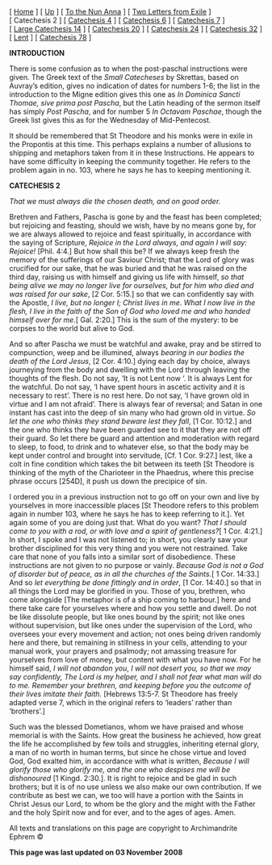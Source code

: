 \[ [Home](index.md) \] \[ [Up](theodore.md) \] \[ [To the Nun Anna](Anna-ep.md) \] \[ [Two Letters from Exile](exile-epp.md) \] \[ Catechesis 2 \] \[ [Catechesis 4](ths04.md) \] \[ [Catechesis 6](ths06.md) \] \[ [Catechesis 7](ths07.md) \] \[ [Large Catechesis 14](ths14l.md) \] \[ [Catechesis 20](ths20.md) \] \[ [Catechesis 24](ths24.md) \] \[ [Catechesis 32](ths32.md) \] \[ [Lent](lent.md) \] \[ [Catechesis 78](Ths78.md) \]

**INTRODUCTION**

There is some confusion as to when the post-paschal instructions were given. The Greek text of the *Small Catecheses* by Skrettas, based on Auvray’s edition, gives no indication of dates for numbers 1-6; the list in the introduction to the Migne edition gives this one as *In Dominica Sancti Thomae, sive prima post Pascha*, but the Latin heading of the sermon itself has simply *Post Pascha*, and for number 5 *In Octavam Paschae*, though the Greek list gives this as for the Wednesday of Mid-Pentecost.

It should be remembered that St Theodore and his monks were in exile in the Propontis at this time. This perhaps explains a number of allusions to shipping and metaphors taken from it in these Instructions. He appears to have some difficulty in keeping the community together. He refers to the problem again in no. 103, where he says he has to keeping mentioning it.

**CATECHESIS 2**

*That we must always die the chosen death, and on good order.*

Brethren and Fathers, Pascha is gone by and the feast has been completed; but rejoicing and feasting, should we wish, have by no means gone by, for we are always allowed to rejoice and feast spiritually, in accordance with the saying of Scripture, *Rejoice in the Lord always, and again I will say: Rejoice!* \[Phil. 4:4.\] But how shall this be? If we always keep fresh the memory of the sufferings of our Saviour Christ; that the Lord of glory was crucified for our sake, that he was buried and that he was raised on the third day, raising us with himself and giving us life with himself, *so that being alive we may no longer live for ourselves, but for him who died and was raised for our sake*, \[2 Cor. 5:15.\] so that we can confidently say with the Apostle, *I live, but no longer I; Christ lives in me*. *What I now live in the flesh, I live in the faith of the Son of God who loved me and who handed himself over for me.*\[ Gal. 2:20.\] This is the sum of the mystery: to be corpses to the world but alive to God.

And so after Pascha we must be watchful and awake, pray and be stirred to compunction, weep and be illumined, always *bearing in our bodies the death of the Lord Jesus*, \[2 Cor. 4:10.\] dying each day by choice, always journeying from the body and dwelling with the Lord through leaving the thoughts of the flesh. Do not say, ‘It is not Lent now ‘. It is always Lent for the watchful. Do not say, ‘I have spent hours in ascetic activity and it is necessary to rest’. There is no rest here. Do not say, ‘I have grown old in virtue and I am not afraid’. There is always fear of reversal; and Satan in one instant has cast into the deep of sin many who had grown old in virtue. *So let the one who thinks they stand beware lest they fall*, \[1 Cor. 10:12.\] and the one who thinks they have been guarded see to it that they are not off their guard. So let there be guard and attention and moderation with regard to sleep, to food, to drink and to whatever else, so that the body may be kept under control and brought into servitude, \[Cf. 1 Cor. 9:27.\] lest, like a colt in fine condition which takes the bit between its teeth \[St Theodore is thinking of the myth of the Charioteer in the Phaedrus, where this precise phrase occurs \[254D\], it push us down the precipice of sin.

I ordered you in a previous instruction not to go off on your own and live by yourselves in more inaccessible places \[St Theodore refers to this problem again in number 103, where he says he has to keep referring to it.\]. Yet again some of you are doing just that. What do you want? *That I should come to you with a rod, or with love and a spirit of gentleness?*\[ 1 Cor. 4:21.\] In short, I spoke and I was not listened to; in short, you clearly saw your brother disciplined for this very thing and you were not restrained. Take care that none of you falls into a similar sort of disobedience. These instructions are not given to no purpose or vainly. *Because God is not a God of disorder but of peace, as in all the churches of the Saints.*\[ 1 Cor. 14:33.\] And so *let everything be done fittingly and in order*, \[1 Cor. 14:40.\] so that in all things the Lord may be glorified in you. Those of you, brethren, who come alongside \[The metaphor is of a ship coming to harbour.\] here and there take care for yourselves where and how you settle and dwell. Do not be like dissolute people, but like ones bound by the spirit; not like ones without supervision, but like ones under the supervision of the Lord, who oversees your every movement and action; not ones being driven randomly here and there, but remaining in stillness in your cells, attending to your manual work, your prayers and psalmody; not amassing treasure for yourselves from love of money, but content with what you have now. For he himself said, *I will not abandon you*, *I will not desert you, so that we may say confidently, The Lord is my helper, and I shall not fear what man will do to me. Remember your brethren, and keeping before you the outcome of their lives imitate their faith.* \[Hebrews 13:5-7. St Theodore has freely adapted verse 7, which in the original refers to ‘leaders’ rather than ‘brothers’.\]

Such was the blessed Dometianos, whom we have praised and whose memorial is with the Saints. How great the business he achieved, how great the life he accomplished by few toils and struggles, inheriting eternal glory, a man of no worth in human terms, but since he chose virtue and loved God, God exalted him, in accordance with what is written, *Because I will glorify those who glorify me, and the one who despises me will be dishonoured* \[1 Kingd. 2:30.\]. It is right to rejoice and be glad in such brothers; but it is of no use unless we also make our own contribution. If we contribute as best we can, we too will have a portion with the Saints in Christ Jesus our Lord, to whom be the glory and the might with the Father and the holy Spirit now and for ever, and to the ages of ages. Amen.   

All texts and translations on this page are copyright to
Archimandrite Ephrem ©

**This page was last updated on 03 November 2008**
